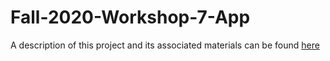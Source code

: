 # Fall-2020-Workshop-7-App

A description of this project and its associated materials can be found [here](https://github.com/UAlbany-IEEE-Student-Branch/Workshops-Fall-2020/tree/master/Workshop%207%20-%20Android%20Family%20Tree%20Part%201)
